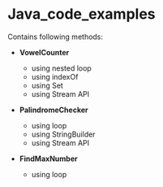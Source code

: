 # Java\_code\_examples

Contains following methods:

* **VowelCounter**

  * using nested loop
  * using indexOf
  * using Set
  * using Stream API

* **PalindromeChecker**

  * using loop
  * using StringBuilder
  * using Stream API

* **FindMaxNumber**

  * using loop






